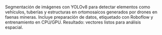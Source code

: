 Segmentación de imágenes con YOLOv8 para detectar elementos como vehículos, tuberías y estructuras en ortomosaicos generados por drones en faenas mineras. Incluye preparación de datos, etiquetado con Roboflow y entrenamiento en CPU/GPU. Resultado: vectores listos para análisis espacial.
